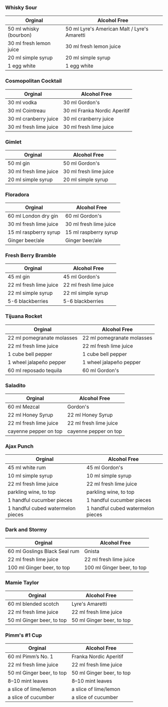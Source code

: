 ### Whisky Sour
| Orginal  |  Alcohol Free |
|---|---|
| 50 ml whisky (bourbon) | 50 ml Lyre's American Malt / Lyre's Amaretti
| 30 ml fresh lemon juice | 30 ml fresh lemon juice
| 20 ml simple syrup | 20 ml simple syrup 
| 1 egg white | 1 egg white

### Cosmopolitan Cocktail
| Orginal  |  Alcohol Free |
|---|---|
| 30 ml vodka | 30 ml Gordon's
| 30 ml Cointreau | 30 ml Franka Nordic Aperitif
| 30 ml cranberry juice | 30 ml cranberry juice
| 30 ml fresh lime juice | 30 ml fresh lime juice

### Gimlet
| Orginal  |  Alcohol Free |
|---|---|
| 50 ml gin | 50 ml Gordon's
| 30 ml fresh lime juice | 30 ml fresh lime juice
| 20 ml simple syrup | 20 ml simple syrup

### Floradora
| Orginal  |  Alcohol Free |
|---|---|
| 60 ml London dry gin | 60 ml Gordon's
| 30 ml fresh lime juice | 30 ml fresh lime juice
| 15 ml raspberry syrup | 15 ml raspberry syrup
| Ginger beer/ale | Ginger beer/ale

### Fresh Berry Bramble
| Orginal  |  Alcohol Free |
|---|---|
| 45 ml gin | 45 ml Gordon's
| 22 ml fresh lime juice | 22 ml fresh lime juice
| 22 ml simple syrup | 22 ml simple syrup
| 5-6 blackberries | 5-6 blackberries

### Tijuana Rocket
| Orginal  |  Alcohol Free |
|---|---|
| 22 ml pomegranate molasses | 22 ml pomegranate molasses
| 22 ml fresh lime juice | 22 ml fresh lime juice
| 1 cube bell pepper | 1 cube bell pepper
| 1 wheel jalapeño pepper | 1 wheel jalapeño pepper
| 60 ml reposado tequila | 60 ml Gordon's

### Saladito
| Orginal  |  Alcohol Free |
|---|---|
| 60 ml Mezcal | Gordon's
| 22 ml Honey Syrup | 22 ml Honey Syrup
| 22 ml fresh lime juice | 22 ml fresh lime juice
| cayenne pepper on top | cayenne pepper on top

### Ajax Punch
| Orginal  |  Alcohol Free |
|---|---|
| 45 ml white rum | 45 ml  Gordon's
| 10 ml simple syrup | 10 ml simple syrup
| 22 ml fresh lime juice | 22 ml fresh lime juice
| parkling wine, to top | parkling wine, to top
| 1 handful cucumber pieces | 1 handful cucumber pieces
| 1 handful cubed watermelon pieces | 1 handful cubed watermelon pieces

### Dark and Stormy
| Orginal  |  Alcohol Free |
|---|---|
| 60 ml Goslings Black Seal rum | Gnista
| 22 ml fresh lime juice | 22 ml fresh lime juice
| 100 ml Ginger beer, to top | 100 ml Ginger beer, to top

### Mamie Taylor
| Orginal  |  Alcohol Free |
|---|---|
| 60 ml blended scotch | Lyre's Amaretti
| 22 ml fresh lime juice | 22 ml fresh lime juice
| 50 ml Ginger beer, to top | 50 ml Ginger beer, to top

### Pimm's #1 Cup
| Orginal  |  Alcohol Free |
|---|---|
| 60 ml Pimm’s No. 1 | Franka Nordic Aperitif
| 22 ml fresh lime juice | 22 ml fresh lime juice
| 50 ml Ginger beer, to top | 50 ml Ginger beer, to top
| 8–10 mint leaves | 8–10 mint leaves
| a slice of lime/lemon | a slice of lime/lemon
| a slice of cucumber | a slice of cucumber
